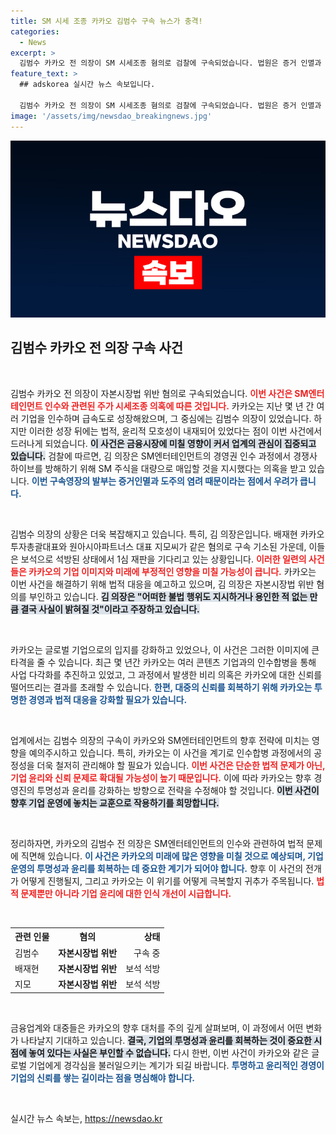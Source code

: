 ```yaml
---
title: SM 시세 조종 카카오 김범수 구속 뉴스가 충격!
categories:
  - News
excerpt: >
  김범수 카카오 전 의장이 SM 시세조종 혐의로 검찰에 구속되었습니다. 법원은 증거 인멸과 도주의 우려를 이유로 영장을 발부했으며, 그는 혐의를 부인하고 사실이 밝혀질 것이라고 주장했습니다. 이 사건이 카카오와 SM 업계에 미칠 영향은?
feature_text: >
  ## adskorea 실시간 뉴스 속보입니다.

  김범수 카카오 전 의장이 SM 시세조종 혐의로 검찰에 구속되었습니다. 법원은 증거 인멸과 도주의 우려를 이유로 영장을 발부했으며, 그는 혐의를 부인하고 사실이 밝혀질 것이라고 주장했습니다. 이 사건이 카카오와 SM 업계에 미칠 영향은?
image: '/assets/img/newsdao_breakingnews.jpg'
---
```


<p><img src="/assets/img/newsdao_breakingnews.jpg" alt="adskorea 속보" /></p>

<h2 data-ke-size="size26">김범수 카카오 전 의장 구속 사건</h2>

<p data-ke-size="size16">&nbsp;</p>

<p>김범수 카카오 전 의장이 자본시장법 위반 혐의로 구속되었습니다. <b><span style="color: #ee2323;">이번 사건은 SM엔터테인먼트 인수와 관련된 주가 시세조종 의혹에 따른 것입니다.</span></b> 카카오는 지난 몇 년 간 여러 기업을 인수하며 급속도로 성장해왔으며, 그 중심에는 김범수 의장이 있었습니다. 하지만 이러한 성장 뒤에는 법적, 윤리적 모호성이 내재되어 있었다는 점이 이번 사건에서 드러나게 되었습니다. <b><span style="background-color: #21538527;">이 사건은 금융시장에 미칠 영향이 커서 업계의 관심이 집중되고 있습니다.</span></b> 검찰에 따르면, 김 의장은 SM엔터테인먼트의 경영권 인수 과정에서 경쟁사 하이브를 방해하기 위해 SM 주식을 대량으로 매입할 것을 지시했다는 의혹을 받고 있습니다. <b><span style="color: #1a5490;">이번 구속영장의 발부는 증거인멸과 도주의 염려 때문이라는 점에서 우려가 큽니다.</span></b> </p>

<p data-ke-size="size16">&nbsp;</p>

<p>김범수 의장의 상황은 더욱 복잡해지고 있습니다. 특히, 김 의장은입니다. 배재현 카카오 투자총괄대표와 원아시아파트너스 대표 지모씨가 같은 혐의로 구속 기소된 가운데, 이들은 보석으로 석방된 상태에서 1심 재판을 기다리고 있는 상황입니다. <b><span style="color: #ee2323;">이러한 일련의 사건들은 카카오의 기업 이미지와 미래에 부정적인 영향을 미칠 가능성이 큽니다.</span></b> 카카오는 이번 사건을 해결하기 위해 법적 대응을 예고하고 있으며, 김 의장은 자본시장법 위반 혐의를 부인하고 있습니다. <b><span style="background-color: #21538527;">김 의장은 "어떠한 불법 행위도 지시하거나 용인한 적 없는 만큼 결국 사실이 밝혀질 것"이라고 주장하고 있습니다.</span></b> </p>

<p data-ke-size="size16">&nbsp;</p>

<p>카카오는 글로벌 기업으로의 입지를 강화하고 있었으나, 이 사건은 그러한 이미지에 큰 타격을 줄 수 있습니다. 최근 몇 년간 카카오는 여러 콘텐츠 기업과의 인수합병을 통해 사업 다각화를 추진하고 있었고, 그 과정에서 발생한 비리 의혹은 카카오에 대한 신뢰를 떨어뜨리는 결과를 초래할 수 있습니다. <b><span style="color: #1a5490;">한편, 대중의 신뢰를 회복하기 위해 카카오는 투명한 경영과 법적 대응을 강화할 필요가 있습니다.</span></b> </p>

<p data-ke-size="size16">&nbsp;</p>

<p>업계에서는 김범수 의장의 구속이 카카오와 SM엔터테인먼트의 향후 전략에 미치는 영향을 예의주시하고 있습니다. 특히, 카카오는 이 사건을 계기로 인수합병 과정에서의 공정성을 더욱 철저히 관리해야 할 필요가 있습니다. <b><span style="color: #ee2323;">이번 사건은 단순한 법적 문제가 아닌, 기업 윤리와 신뢰 문제로 확대될 가능성이 높기 때문입니다.</span></b> 이에 따라 카카오는 향후 경영진의 투명성과 윤리를 강화하는 방향으로 전략을 수정해야 할 것입니다. <b><span style="background-color: #21538527;">이번 사건이 향후 기업 운영에 놓치는 교훈으로 작용하기를 희망합니다.</span></b> </p>

<p data-ke-size="size16">&nbsp;</p>

<p>정리하자면, 카카오의 김범수 전 의장은 SM엔터테인먼트의 인수와 관련하여 법적 문제에 직면해 있습니다. <b><span style="color: #1a5490;">이 사건은 카카오의 미래에 많은 영향을 미칠 것으로 예상되며, 기업 운영의 투명성과 윤리를 회복하는 데 중요한 계기가 되어야 합니다.</span></b> 향후 이 사건의 전개가 어떻게 진행될지, 그리고 카카오는 이 위기를 어떻게 극복할지 귀추가 주목됩니다. <b><span style="color: #ee2323;">법적 문제뿐만 아니라 기업 윤리에 대한 인식 개선이 시급합니다.</span></b> </p>

<p data-ke-size="size16">&nbsp;</p> 

<table style="width: 100%; border-collapse: collapse;">
  <tr>
    <th style="text-align: left;">관련 인물</th>
    <th style="text-align: center;">혐의</th>
    <th style="text-align: right;">상태</th>
  </tr>
  <tr>
    <td style="text-align: left;">김범수</td>
    <td style="text-align: center; height: 17px;"><b>자본시장법 위반</b></td>
    <td style="text-align: right;">구속 중</td>
  </tr>
  <tr>
    <td style="text-align: left;">배재현</td>
    <td style="text-align: center; height: 17px;"><b>자본시장법 위반</b></td>
    <td style="text-align: right;">보석 석방</td>
  </tr>
  <tr>
    <td style="text-align: left;">지모</td>
    <td style="text-align: center; height: 17px;"><b>자본시장법 위반</b></td>
    <td style="text-align: right;">보석 석방</td>
  </tr>
</table>

<p data-ke-size="size16">&nbsp;</p>

<p>금융업계와 대중들은 카카오의 향후 대처를 주의 깊게 살펴보며, 이 과정에서 어떤 변화가 나타날지 기대하고 있습니다. <b><span style="background-color: #21538527;">결국, 기업의 투명성과 윤리를 회복하는 것이 중요한 시점에 놓여 있다는 사실은 부인할 수 없습니다.</span></b> 다시 한번, 이번 사건이 카카오와 같은 글로벌 기업에게 경각심을 불러일으키는 계기가 되길 바랍니다. <b><span style="color: #1a5490;">투명하고 윤리적인 경영이 기업의 신뢰를 쌓는 길이라는 점을 명심해야 합니다.</span></b> </p>

<p data-ke-size="size16">&nbsp;</p>
실시간 뉴스 속보는, <a href="https://newsdao.kr" rel="dofollow">https://newsdao.kr</a>


